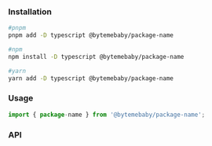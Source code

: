 ### Installation

```bash
#pnpm
pnpm add -D typescript @bytemebaby/package-name

#npm
npm install -D typescript @bytemebaby/package-name

#yarn
yarn add -D typescript @bytemebaby/package-name
```

### Usage

```typescript
import { package-name } from '@bytemebaby/package-name';

```

### API
